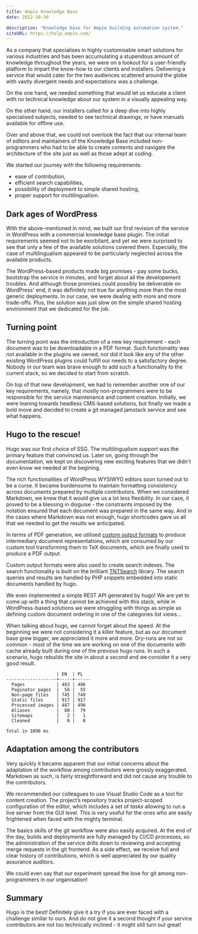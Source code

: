 ```yaml
---
title: Ampio Knowledge Base
date: 2022-10-30

description: "Knowledge base for Ampio building automation system."
siteURL: https://help.ampio.com/
---
```


As a company that specialises in highly customisable smart solutions for various industries and has been accumulating a stupendous amount of knowledge throughout the years, we were on a lookout for a user-friendly platform to impart the know-how to our clients and installers. Delivering a service that would cater for the two audiences scattered around the globe with vastly divergent needs and expectations was a challenge.

On the one hand, we needed something that would let us educate a client with no technical knowledge about our system in a visually appealing way.

On the other hand, our installers called for a deep dive into highly specialised subjects, needed to see technical drawings, or have manuals available for offline use.

Over and above that, we could not overlook the fact that our internal team of editors and maintainers of the Knowledge Base included non-programmers who had to be able to create contents and navigate the architecture of the site just as well as those adept at coding.

We started our journey with the following requirements:

 - ease of contribution,
 - efficient search capabilities,
 - possibility of deployment to simple shared hosting,
 - proper support for multilingualism.

## Dark ages of WordPress

With the above-mentioned in mind, we built our first revision of the service in WordPress with a commercial knowledge base plugin. The initial requirements seemed not to be exorbitant, and yet we were surprised to see that only a few of the available solutions covered them. Especially, the case of multilingualism appeared to be particularly neglected across the available products.

The WordPress-based products made big promises - pay some bucks, bootstrap the service in minutes, and forget about all the developement troubles. And although those promises could possibly be deliverable on WordPress' end, it was definitely not true for anything more than the most generic deployments. In our case, we were dealing with more and more trade-offs. Plus, the solution was just slow on the simple shared hosting environment that we dedicated for the job.

## Turning point

The turning point was the introduction of a new key requirement - each document was to be downloadable in a PDF format. Such functionality was not available in the plugins we owned, nor did it look like any of the other existing WordPress plugins could fulfill our needs to a satisfactory degree. Nobody in our team was brave enough to add such a functionality to the current stack, so we decided to start from scratch.

On top of that new development, we had to remember another one of our key requirements, namely, that mostly non-programmers were to be responsible for the service maintenance and content creation. Initially, we were leaning towards headless CMS-based solutions, but finally we made a bold move and decided to create a git managed jamstack service and see what happens.

## Hugo to the rescue!

Hugo was our first choice of SSG. The multilingualism support was the primary feature that convinced us. Later on, going through the documentation, we kept on discovering new exciting features that we didn't even know we needed at the begining.

The rich functionalities of WordPress WYSIWYG editors soon turned out to be a curse. It became burdensome to maintain formatting consistency across documents prepared by multiple contributors. When we considered Markdown, we knew that it would give us a lot less flexibility. In our case, it proved to be a blessing in disguise - the constraints imposed by the notation ensured that each document was prepared in the same way. And in the cases where Markdown was not enough, hugo shortcodes gave us all that we needed to get the results we anticipated.

In terms of PDF generation, we utilised [custom output formats](https://gohugo.io/templates/output-formats/) to produce intermediary document representations, which are consumed by our custom tool transforming them to TeX documents, which are finally used to produce a PDF output.

Custom output formats were also used to create search indexes. The search functionality is built on the brilliant [TNTSearch](https://github.com/teamtnt/tntsearch) library. The search queries and results are handled by PHP snippets embedded into static documents handled by hugo.

We even implemented a simple REST API generated by hugo! We are yet to come up with a thing that cannot be achieved with this stack, while in WordPress-based solutions we were struggling with things as simple as defining custom document ordering in one of the categories list views...

When talking about hugo, we cannot forget about the speed. At the beginning we were not considering it a killer feature, but as our document base grew bigger, we appreciated it more and more. Dry-runs are not so common - most of the time we are working on one of the documents with cache already built during one of the previous hugo runs. In such a scenario, hugo rebuilds the site in about a second and we consider it a very good result.

```
                   | EN  | PL
-------------------+-----+------
  Pages            | 483 | 486
  Paginator pages  |  56 |  55
  Non-page files   | 745 | 749
  Static files     | 917 | 917
  Processed images | 487 | 490
  Aliases          |  80 |  79
  Sitemaps         |   2 |   1
  Cleaned          |   0 |   0

Total in 1096 ms
```

## Adaptation among the contributors

Very quickly it became apparent that our initial concerns about the adaptation of the workflow among contributors were grossly exaggerated. Markdown as such, is fairly straightforward and did not cause any trouble to the contributors.

We recommended our colleagues to use Visual Studio Code as a tool for content creation. The project’s repository tracks project-scoped configuration of the editor, which includes a set of _tasks_ allowing to run a live server from the GUI level. This is very useful for the ones who are easily frightened when faced with the mighty terminal.

The basics skills of the git workflow were also easily acquired. At the end of the day, builds and deployments are fully managed by CI/CD processes, so the administration of the service drills down to reviewing and accepting merge requests in the git frontend. As a side effect, we receive full and clear history of contributions, which is well appreciated by our quality assurance auditors.

We could even say that our experiment spread the love for git among non-programmers in our organisation!

## Summary

Hugo is the best! Definitely give it a try if you are ever faced with a challenge similar to ours. And do not give it a second thought if your service contributors are not too technically inclined - it might still turn out great!
